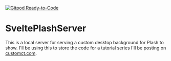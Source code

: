 [![Gitpod Ready-to-Code](https://img.shields.io/badge/Gitpod-Ready--to--Code-blue?logo=gitpod)](https://gitpod.io/#https://github.com/raguay/SveltePlashServer) 

# SveltePlashServer

This is a local server for serving a custom desktop background for Plash to show. I'll be using this to store the code for a tutorial series I'll be posting on [customct.com](http://www.customct.com/#/tutorials/plashserver/series).

